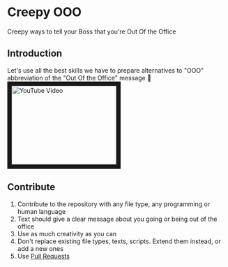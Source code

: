 # Creepy OOO
Creepy ways to tell your Boss that you're Out Of the Office

## Introduction
Let's use all the best skills we have to prepare alternatives to "OOO" abbreviation of the "Out Of the Office" message 💪
<a href="http://www.youtube.com/watch?feature=player_embedded&v=CVog8HVDXCk
" target="_blank"><img src="http://img.youtube.com/vi/CVog8HVDXCk/0.jpg"
alt="YouTube Video" width="240" height="180" border="10" /></a>

## Contribute
1. Contribute to the repository with any file type, any programming or human language
2. Text should give a clear message about you going or being out of the office
3. Use as much creativity as you can
4. Don't replace existing file types, texts, scripts. Extend them instead, or add a new ones
5. Use [Pull Requests](https://github.com/faradzhev/creepy-ooo/pulls)
